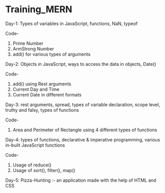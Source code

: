 # Training_MERN
Day-1:
Types of variables in JavaScript, functions, NaN, typeof

Code-
1) Prime Number
2) ArmStrong Number
3) add() for various types of arguments

Day-2:
Objects in JavaScript, ways to access the data in objects, Date()

Code-
1) add() using Rest arguments
2) Current Day and Time
3) Current Date in different formats

Day-3:
rest arguments, spread, types of variable declaration, scope level, truthy and falsy, types of functions

Code-
1) Area and Perimeter of Rectangle using 4 different types of functions

Day-4:
types of functions, declarative & imperative programming, various in-built JavaScript functions

Code- 
1) Usage of reduce()
2) Usage of sort(), filter(), map()

Day-5:
Pizza-Hunting :- an application made with the help of HTML and CSS
